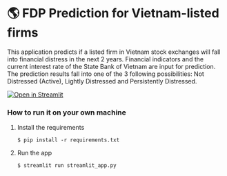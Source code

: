 # :earth_americas: FDP Prediction for Vietnam-listed firms

This application predicts if a listed firm in Vietnam stock exchanges will fall into financial distress
in the next 2 years. Financial indicators and the current interest rate of the State Bank of Vietnam are input for prediction.
The prediction results fall into one of the 3 following possibilities: Not Distressed (Active), Lightly Distressed and Persistently Distressed.

[![Open in Streamlit](https://static.streamlit.io/badges/streamlit_badge_black_white.svg)](https://gdp-dashboard-template.streamlit.app/)

### How to run it on your own machine

1. Install the requirements

   ```
   $ pip install -r requirements.txt
   ```

2. Run the app

   ```
   $ streamlit run streamlit_app.py
   ```
